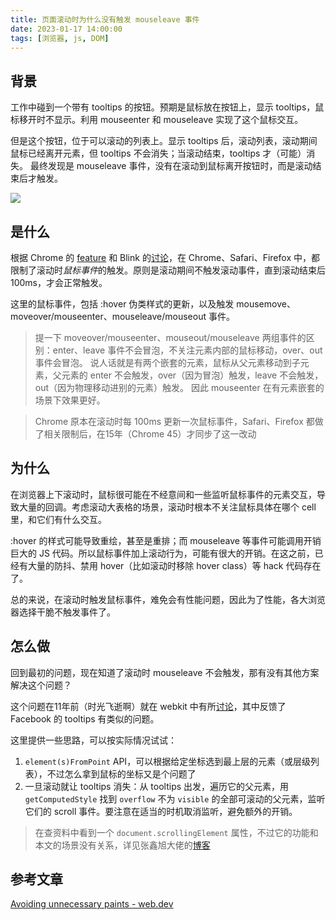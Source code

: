 ```yaml
---
title: 页面滚动时为什么没有触发 mouseleave 事件
date: 2023-01-17 14:00:00
tags: [浏览器, js, DOM]
---
```


## 背景

工作中碰到一个带有 tooltips 的按钮。预期是鼠标放在按钮上，显示 tooltips，鼠标移开时不显示。利用 mouseenter 和 mouseleave 实现了这个鼠标交互。

但是这个按钮，位于可以滚动的列表上。显示 tooltips 后，滚动列表，滚动期间鼠标已经离开元素，但 tooltips 不会消失；当滚动结束，tooltips 才（可能）消失。
最终发现是 mouseleave 事件，没有在滚动到鼠标离开按钮时，而是滚动结束后才触发。

![](https://imbant-blog.oss-cn-shanghai.aliyuncs.com/blog-img/14/scroll-mouseleave.gif)

## 是什么

根据 Chrome 的 [feature](https://chromestatus.com/feature/5697181675683840) 和 Blink 的[讨论](https://groups.google.com/a/chromium.org/g/blink-dev/c/KIoVljZw5fc/m/EKGAoTeX8CQJ)，在 Chrome、Safari、Firefox 中，都限制了滚动时*鼠标事件*的触发。原则是滚动期间不触发滚动事件，直到滚动结束后 100ms，才会正常触发。

这里的鼠标事件，包括 :hover 伪类样式的更新，以及触发 mousemove、moveover/mouseenter、mouseleave/mouseout 事件。

> 提一下 moveover/mouseenter、mouseout/mouseleave 两组事件的区别：enter、leave 事件不会冒泡，不关注元素内部的鼠标移动，over、out 事件会冒泡。
> 说人话就是有两个嵌套的元素，鼠标从父元素移动到子元素，父元素的 enter 不会触发，over（因为冒泡）触发，leave 不会触发，out（因为物理移动进别的元素）触发。
> 因此 mouseenter 在有元素嵌套的场景下效果更好。

> Chrome 原本在滚动时每 100ms 更新一次鼠标事件，Safari、Firefox 都做了相关限制后，在15年（Chrome 45）才同步了这一改动

## 为什么

在浏览器上下滚动时，鼠标很可能在不经意间和一些监听鼠标事件的元素交互，导致大量的回调。考虑滚动大表格的场景，滚动时根本不关注鼠标具体在哪个 cell 里，和它们有什么交互。

:hover 的样式可能导致重绘，甚至是重排；而 mouseleave 等事件可能调用开销巨大的 JS 代码。所以鼠标事件加上滚动行为，可能有很大的开销。在这之前，已经有大量的防抖、禁用 hover（比如滚动时移除 hover class）等 hack 代码存在了。

总的来说，在滚动时触发鼠标事件，难免会有性能问题，因此为了性能，各大浏览器选择干脆不触发事件了。

## 怎么做

回到最初的问题，现在知道了滚动时 mouseleave 不会触发，那有没有其他方案解决这个问题？

这个问题在11年前（时光飞逝啊）就在 webkit 中有所[讨论](https://bugs.webkit.org/show_bug.cgi?id=99940)，其中反馈了 Facebook 的 tooltips 有类似的问题。

这里提供一些思路，可以按实际情况试试：

1. `element(s)FromPoint` API，可以根据给定坐标选到最上层的元素（或层级列表），不过怎么拿到鼠标的坐标又是个问题了
2. 一旦滚动就让 tooltips 消失：从 tooltips 出发，遍历它的父元素，用 `getComputedStyle` 找到 `overflow` 不为 `visible` 的全部可滚动的父元素，监听它们的 scroll 事件。要注意在适当的时机取消监听，避免额外的开销。

> 在查资料中看到一个 `document.scrollingElement` 属性，不过它的功能和本文的场景没有关系，详见张鑫旭大佬的[博客](https://www.zhangxinxu.com/wordpress/2019/02/document-scrollingelement/)

## 参考文章
[Avoiding unnecessary paints - web.dev](https://web.dev/speed-unnecessary-paints/#toc-scrolling)